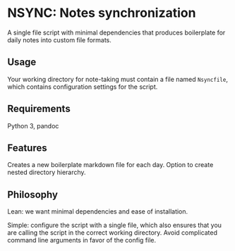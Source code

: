# NSYNC: Notes synchronization

A single file script with minimal dependencies that produces boilerplate for daily notes into custom file formats.

## Usage

Your working directory for note-taking must contain a file named `Nsyncfile`, which contains configuration settings for the script.

## Requirements

Python 3, pandoc

## Features

Creates a new boilerplate markdown file for each day.
Option to create nested directory hierarchy.

## Philosophy

Lean: we want minimal dependencies and ease of installation.

Simple: configure the script with a single file, which also ensures that you are calling the script in the correct working directory. Avoid complicated command line arguments in favor of the config file.
